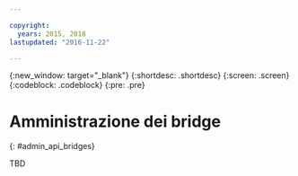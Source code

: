 ```yaml
---

copyright:
  years: 2015, 2018
lastupdated: "2016-11-22"

---
```


{:new_window: target="_blank"}
{:shortdesc: .shortdesc}
{:screen: .screen}
{:codeblock: .codeblock}
{:pre: .pre}

# Amministrazione dei bridge
{: #admin_api_bridges}

TBD

<!-- begin STAGING ONLY -->

<!-- end STAGING ONLY -->

<!-- non-china -->



